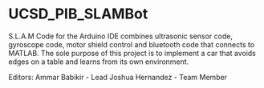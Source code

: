 # UCSD_PIB_SLAMBot
S.L.A.M Code for the Arduino IDE combines ultrasonic sensor code, gyroscope code, motor shield control and bluetooth code that connects to MATLAB. The sole purpose of this project is to implement a car that avoids edges on a table and learns from its own environment.


Editors:
Ammar Babikir - Lead
Joshua Hernandez - Team Member
